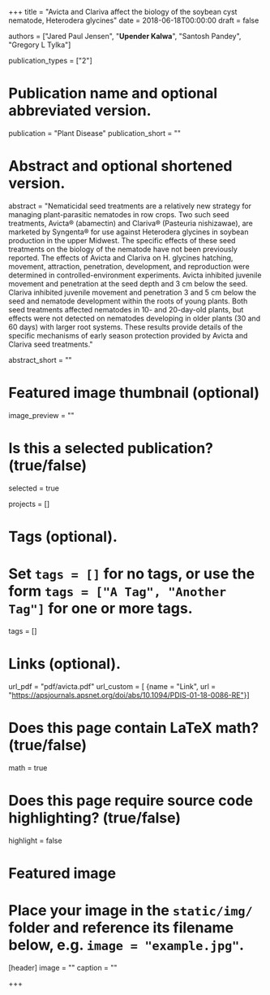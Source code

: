 +++
title = "Avicta and Clariva affect the biology of the soybean cyst nematode, Heterodera glycines"
date = 2018-06-18T00:00:00
draft = false

authors = ["Jared Paul Jensen", "<b>Upender Kalwa</b>", "Santosh Pandey", "Gregory L Tylka"]

publication_types = ["2"]

# Publication name and optional abbreviated version.
publication = "Plant Disease"
publication_short = ""

# Abstract and optional shortened version.
abstract = "Nematicidal seed treatments are a relatively new strategy for managing plant-parasitic nematodes in row crops. Two such seed treatments, Avicta® (abamectin) and Clariva® (Pasteuria nishizawae), are marketed by Syngenta® for use against Heterodera glycines in soybean production in the upper Midwest. The specific effects of these seed treatments on the biology of the nematode have not been previously reported. The effects of Avicta and Clariva on H. glycines hatching, movement, attraction, penetration, development, and reproduction were determined in controlled-environment experiments. Avicta inhibited juvenile movement and penetration at the seed depth and 3 cm below the seed. Clariva inhibited juvenile movement and penetration 3 and 5 cm below the seed and nematode development within the roots of young plants. Both seed treatments affected nematodes in 10- and 20-day-old plants, but effects were not detected on nematodes developing in older plants (30 and 60 days) with larger root systems. These results provide details of the specific mechanisms of early season protection provided by Avicta and Clariva seed treatments."

abstract_short = ""

# Featured image thumbnail (optional)
image_preview = ""

# Is this a selected publication? (true/false)
selected = true

projects = []

# Tags (optional).
#   Set `tags = []` for no tags, or use the form `tags = ["A Tag", "Another Tag"]` for one or more tags.
tags = []

# Links (optional).
url_pdf = "pdf/avicta.pdf"
url_custom = [
    {name = "Link", url = "https://apsjournals.apsnet.org/doi/abs/10.1094/PDIS-01-18-0086-RE"}]


# Does this page contain LaTeX math? (true/false)
math = true

# Does this page require source code highlighting? (true/false)
highlight = false

# Featured image
# Place your image in the `static/img/` folder and reference its filename below, e.g. `image = "example.jpg"`.
[header]
image = ""
caption = ""

+++
